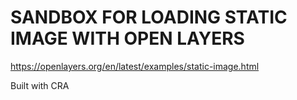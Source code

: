# SANDBOX FOR LOADING STATIC IMAGE WITH OPEN LAYERS

https://openlayers.org/en/latest/examples/static-image.html

Built with CRA
